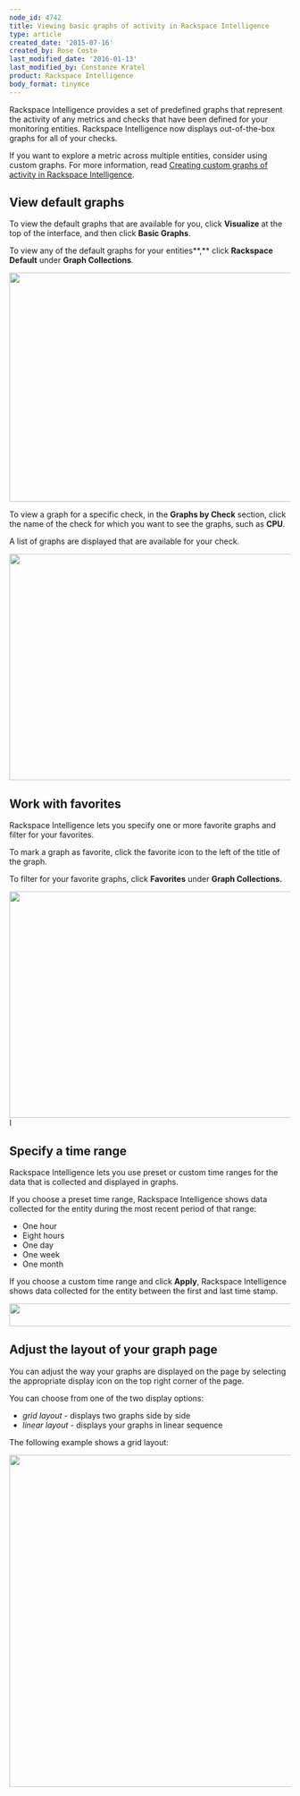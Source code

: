 ```yaml
---
node_id: 4742
title: Viewing basic graphs of activity in Rackspace Intelligence
type: article
created_date: '2015-07-16'
created_by: Rose Coste
last_modified_date: '2016-01-13'
last_modified_by: Constanze Kratel
product: Rackspace Intelligence
body_format: tinymce
---
```


Rackspace Intelligence provides a set of predefined graphs that
represent the activity of any metrics and checks that have been defined
for your monitoring entities. Rackspace Intelligence now displays
out-of-the-box graphs for all of your checks.

If you want to explore a metric across multiple entities, consider using
custom graphs. For more information, read [Creating custom graphs of
activity in Rackspace
Intelligence](/how-to/creating-custom-graphs-of-activity-in-rackspace-intelligence).

View default graphs
-------------------

To view the default graphs that are available for you, click
**Visualize** at the top of the interface, and then click **Basic
Graphs**.

To view any of the default graphs for your entities**,** click
**Rackspace Default** under **Graph Collections**.

<img src="/knowledge_center/sites/default/files/field/image/BG_Default.1.png" width="656" height="410" />

To view a graph for a specific check, in the **Graphs by Check**
section, click the name of the check for which you want to see the
graphs, such as **CPU**.

A list of graphs are displayed that are available for your check.

<img src="/knowledge_center/sites/default/files/field/image/BG_Check.2.png" width="650" height="405" />

Work with favorites
-------------------

Rackspace Intelligence lets you specify one or more favorite graphs and
filter for your favorites.

To mark a graph as favorite, click the favorite icon to the left of the
title of the graph.

To filter for your favorite graphs, click **Favorites** under **Graph
Collections.**

<img src="/knowledge_center/sites/default/files/field/image/BG_Fav.1.png" width="650" height="405" />I

Specify a time range
--------------------

Rackspace Intelligence lets you use preset or custom time ranges for the
data that is collected and displayed in graphs.

If you choose a preset time range, Rackspace Intelligence shows data
collected for the entity during the most recent period of that range:

-   One hour
-   Eight hours
-   One day
-   One week
-   One month

If you choose a custom time range and click **Apply**, Rackspace
Intelligence shows data collected for the entity between the first and
last time stamp.

<img src="/knowledge_center/sites/default/files/field/image/preset1.1.png" width="584" height="41" />

Adjust the layout of your graph page
------------------------------------

You can adjust the way your graphs are displayed on the page by
selecting the appropriate display icon on the top right corner of the
page.

You can choose from one of the two display options:

-   *grid layout* - displays two graphs side by side
-   *linear layout* - displays your graphs in linear sequence

The following example shows a grid layout:

<img src="/knowledge_center/sites/default/files/field/image/gridlayout.png" width="765" height="594" />



